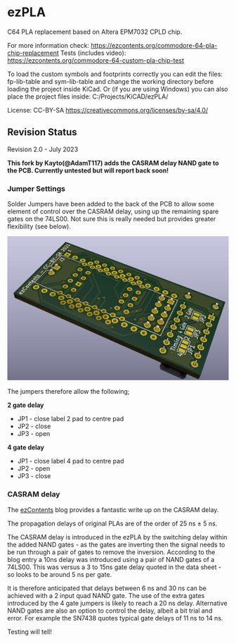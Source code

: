 # ezPLA

C64 PLA replacement based on Altera EPM7032 CPLD chip.

For more information check: https://ezcontents.org/commodore-64-pla-chip-replacement
Tests (includes video): https://ezcontents.org/commodore-64-custom-pla-chip-test

To load the custom symbols and footprints correctly you can edit the files: fp-lib-table and sym-lib-table and change the working directory before loading the project inside KiCad. Or (if you are using Windows) you can also place the project files inside: C:/Projects/KiCAD/ezPLA/

License: CC-BY-SA https://creativecommons.org/licenses/by-sa/4.0/

## Revision Status

Revision 2.0 - July 2023

**This fork by Kayto(@AdamT117) adds the CASRAM delay NAND gate to the PCB. Currently untested but will report back soon!**

### Jumper Settings

Solder Jumpers have been added to the back of the PCB to allow some element of control over the CASRAM delay, using up the remaining spare gates on the 74LS00.
Not sure this is really needed but provides greater flexibility (see below). 

![](https://github.com/Kayto/ezPLA-PCB/blob/main/ezPLAv2.0%20back.jpg)

The jumpers therefore allow the following;

**2 gate delay**

* JP1 - close label 2 pad to centre pad
* JP2 - close
* JP3 - open

**4 gate delay**
* JP1 - close label 4 pad to centre pad
* JP2 - open
* JP3 - close

### CASRAM delay
The [ezContents](https://ezcontents.org/troubleshooting-c64-pla-chip-replacement) blog provides a fantastic write up on the CASRAM delay.

The propagation delays of original PLAs are of the order of 25 ns ± 5 ns.

The CASRAM delay is introduced in the ezPLA by the switching delay within the added NAND gates - as the gates are inverting then the signal needs to be run through a pair of gates to remove the inversion.
According to the blog entry a 10ns delay was introduced using a pair of NAND gates of a 74LS00. This was versus a 3 to 15ns gate delay quoted in the data sheet - so looks to be around 5 ns per gate.

It is therefore anticipated that delays between 6 ns and 30 ns can be achieved with a 2 input quad NAND gate. The use of the extra gates introduced by the 4 gate jumpers is likely to reach a 20 ns delay.
Alternative NAND gates are also an option to control the delay, albeit a bit trial and error. For example the SN7438 quotes typical gate delays of 11 ns to 14 ns.

Testing will tell!




